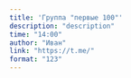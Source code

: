 ```yaml
---
title: 'Группа "первые 100"'
description: "description"
time: "14:00"
author: "Иван"
link: "https://t.me/"
format: "123"
---
```

